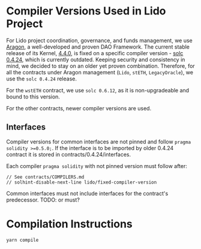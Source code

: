 # Compiler Versions Used in Lido Project

For Lido project coordination, governance, and funds management, we use [Aragon](https://aragon.org/dao), a
well-developed and proven DAO Framework. The current stable release of its
Kernel, [4.4.0](https://github.com/aragon/aragonOS/tree/v4.4.0), is fixed on a specific compiler
version - [solc 0.4.24](https://solidity.readthedocs.io/en/v0.4.24/), which is currently outdated. Keeping security and
consistency in mind, we decided to stay on an older yet proven combination. Therefore, for all the contracts under
Aragon management (`Lido`, `stETH`, `LegacyOracle`), we use the `solc 0.4.24` release.

For the `wstETH` contract, we use `solc 0.6.12`, as it is non-upgradeable and bound to this version.

For the other contracts, newer compiler versions are used.

## Interfaces

Compiler versions for common interfaces are not pinned and follow `pragma solidity >=0.5.0;`.
If the interface is to be imported by older 0.4.24 contract it is stored in contracts/0.4.24/interfaces.

Each compiler `pragma solidity` with not pinned version must follow after:
```
// See contracts/COMPILERS.md
// solhint-disable-next-line lido/fixed-compiler-version
```

Common interfaces must not include interfaces for the contract's predecessor. TODO: or must?

# Compilation Instructions

```bash
yarn compile
```
